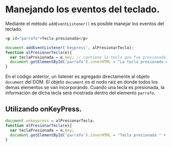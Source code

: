 # Manejando los eventos del teclado.

Mediante el método `addEventListener()` es posible manejar los eventos del teclado.

```html
<p id="parrafo">Tecla presionada</p>
```

```js
document.addEventListener('keypress', alPresionarTecla);
function alPresionarTecla(e){
  var teclaPresionada = e.key; // contiene la tecla que fue presionada
  document.getElementById('parrafo').innerHTML = "La tecla presionada es " + teclaPresionada;
}
```

En el código anterior, un listener es agregado directamente al objeto `document` del DOM. El objeto `document` es el nodo raiz en donde todos los demas elementos se van incorporando. Cuando una tecla es presionada, la información de dicha tecla será mostrada dentro del elemento `parrafo`. 

## Utilizando onKeyPress.

```js
document.onkeypress = alPresionarTecla;
function alPresionarTecla(e){
  var teclaPresionada = e.key;
  document.getElementById('parrafo').innerHTML = "Tecla presionada " + teclaPresionada;
}
```